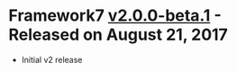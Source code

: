 # Framework7 [v2.0.0-beta.1](https://github.com/nolimits4web/framework7/compare/v1.6.4...v2) - Released on August 21, 2017
  * Initial v2 release
